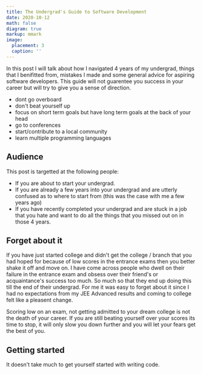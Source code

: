 ```yaml
---
title: The Undergrad's Guide to Software Development
date: 2020-10-12
math: false
diagram: true
markup: mmark
image:
  placement: 3
  caption: ''
---
```


In this post I will talk about how I navigated 4 years of my undergrad, things that I benifitted from, mistakes I made and some general advice for aspiring software developers. This guide will not guarentee you success in your career but will try to give you a sense of direction.

- dont go overboard
- don't beat yourself up
- focus on short term goals but have long term goals at the back of your head
- go to conferences
- start/contribute to a local community
- learn multiple programming languages

## Audience
This post is targetted at the following people:
- If you are about to start your undergrad.
- If you are already a few years into your undergrad and are utterly confused as to where to start from (this was the case with me a few years ago)
- If you have recently completed your undergrad and are stuck in a job that you hate and want to do all the things that you missed out on in those 4 years.

## Forget about it

If you have just started college and didn't get the college / branch that you had hoped for because of low scores in the entrance exams then you better shake it off and move on. I have come across people who dwell on their failure in the entrance exam and obsess over their friend's or acquaintance's success too much. So much so that they end up doing this till the end of their undergrad. For me it was easy to forget about it since I had no expectations from my JEE Advanced results and coming to college felt like a pleasent change. 

Scoring low on an exam, not getting admitted to your dream college is not the death of your career. If you are still beating yourself over your scores its time to stop, it will only slow you down further and you will let your fears get the best of you.

## Getting started

It doesn't take much to get yourself started with writing code.